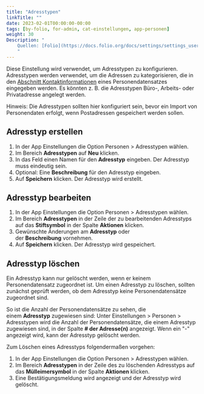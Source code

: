 ```yaml
---
title: "Adresstypen"
linkTitle: ""
date: 2023-02-01T00:00:00-00:00
tags: [by-folio, for-admin, cat-einstellungen, app-personen]
weight: 30
Description: "
    Quellen: [Folio](https://docs.folio.org/docs/settings/settings_users/settings_users/#settings--users--address-types) & [GBV](https://info.gbv.de/display/FOLIOGBVEXTERN/Einstellungen+%28Personen%29%3A+Adresstypen)
    "
---
```


Diese Einstellung wird verwendet, um Adresstypen zu konfigurieren. Adresstypen werden verwendet, um die Adressen zu kategorisieren, die in den [Abschnitt Kontaktinformationen](https://info.gbv.de/pages/viewpage.action?pageId=840859861#Folio:Personanlegen(Entwurf)-Kontaktinformationen) eines Personendatensatzes eingegeben werden. Es könnten z. B. die Adresstypen Büro-, Arbeits- oder Privatadresse angelegt werden.

Hinweis: Die Adresstypen sollten hier konfiguriert sein, bevor ein Import von Personendaten erfolgt, wenn Postadressen gespeichert werden sollen.

## Adresstyp erstellen

1.  In der App Einstellungen die Option Personen > Adresstypen wählen.
2.  Im Bereich **Adresstypen** auf **Neu** klicken.
3.  In das Feld einen Namen für den **Adresstyp** eingeben. Der Adresstyp muss eindeutig sein.
4.  Optional: Eine **Beschreibung** für den Adresstyp eingeben.
5.  Auf **Speichern** klicken. Der Adresstyp wird erstellt.

## Adresstyp bearbeiten

1.  In der App Einstellungen die Option Personen > Adresstypen wählen.
2.  Im Bereich **Adresstypen** in der Zeile der zu bearbeitenden Adresstyps auf das **Stiftsymbol** in der Spalte **Aktionen** klicken.
3.  Gewünschte Änderungen am **Adresstyp** oder der **Beschreibung** vornehmen.
4.  Auf **Speichern** klicken. Der Adresstyp wird gespeichert.

## Adresstyp löschen

Ein Adresstyp kann nur gelöscht werden, wenn er keinem Personendatensatz zugeordnet ist. Um einen Adresstyp zu löschen, sollten zunächst geprüft werden, ob dem Adresstyp keine Personendatensätze zugeordnet sind.

So ist die Anzahl der Personendatensätze zu sehen, die einem **Adresstyp** zugewiesen sind: Unter Einstellungen > Personen > Adresstypen wird die Anzahl der Personendatensätze, die einem Adresstyp zugewiesen sind, in der Spalte **\# der Adresse(n)** angezeigt. Wenn ein "-" angezeigt wird, kann der Adresstyp gelöscht werden.

Zum Löschen eines Adresstyps folgendermaßen vorgehen:

1.  In der App Einstellungen die Option Personen > Adresstypen wählen.
2.  Im Bereich **Adresstypen** in der Zeile des zu löschenden Adresstyps auf das **Mülleimersymbol** in der Spalte **Aktionen** klicken.
3.  Eine Bestätigungsmeldung wird angezeigt und der Adresstyp wird gelöscht.

